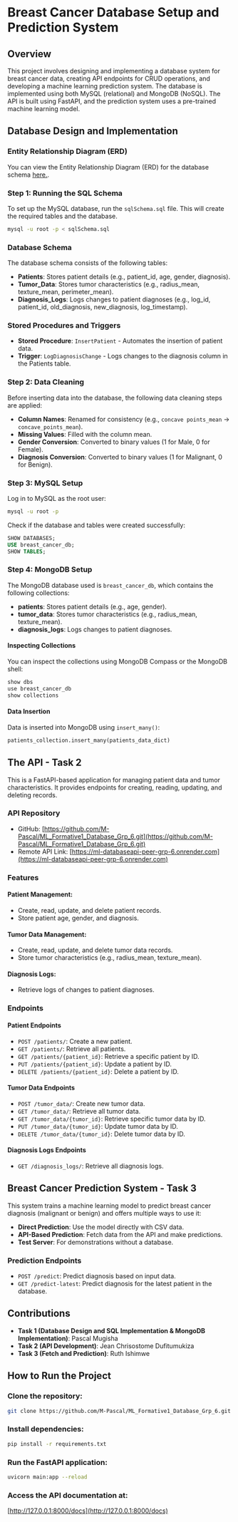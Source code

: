 # Breast Cancer Database Setup and Prediction System

## Overview
This project involves designing and implementing a database system for breast cancer data, creating API endpoints for CRUD operations, and developing a machine learning prediction system. The database is implemented using both MySQL (relational) and MongoDB (NoSQL). The API is built using FastAPI, and the prediction system uses a pre-trained machine learning model.

## Database Design and Implementation

### Entity Relationship Diagram (ERD)
You can view the Entity Relationship Diagram (ERD) for the database schema [here.](https://github.com/M-Pascal/ML_Formative1_Database_Grp_6/blob/main/ERD_diagram/ERD_diagram.jpg).

### Step 1: Running the SQL Schema
To set up the MySQL database, run the `sqlSchema.sql` file. This will create the required tables and the database.

```bash
mysql -u root -p < sqlSchema.sql
```

### Database Schema
The database schema consists of the following tables:
- **Patients**: Stores patient details (e.g., patient_id, age, gender, diagnosis).
- **Tumor_Data**: Stores tumor characteristics (e.g., radius_mean, texture_mean, perimeter_mean).
- **Diagnosis_Logs**: Logs changes to patient diagnoses (e.g., log_id, patient_id, old_diagnosis, new_diagnosis, log_timestamp).

### Stored Procedures and Triggers
- **Stored Procedure**: `InsertPatient` - Automates the insertion of patient data.
- **Trigger**: `LogDiagnosisChange` - Logs changes to the diagnosis column in the Patients table.

### Step 2: Data Cleaning
Before inserting data into the database, the following data cleaning steps are applied:
- **Column Names**: Renamed for consistency (e.g., `concave points_mean` → `concave_points_mean`).
- **Missing Values**: Filled with the column mean.
- **Gender Conversion**: Converted to binary values (1 for Male, 0 for Female).
- **Diagnosis Conversion**: Converted to binary values (1 for Malignant, 0 for Benign).

### Step 3: MySQL Setup
Log in to MySQL as the root user:

```bash
mysql -u root -p
```

Check if the database and tables were created successfully:

```sql
SHOW DATABASES;
USE breast_cancer_db;
SHOW TABLES;
```

### Step 4: MongoDB Setup
The MongoDB database used is `breast_cancer_db`, which contains the following collections:
- **patients**: Stores patient details (e.g., age, gender).
- **tumor_data**: Stores tumor characteristics (e.g., radius_mean, texture_mean).
- **diagnosis_logs**: Logs changes to patient diagnoses.

#### Inspecting Collections
You can inspect the collections using MongoDB Compass or the MongoDB shell:

```bash
show dbs
use breast_cancer_db
show collections
```

#### Data Insertion
Data is inserted into MongoDB using `insert_many()`:

```python
patients_collection.insert_many(patients_data_dict)
```

## The API - Task 2
This is a FastAPI-based application for managing patient data and tumor characteristics. It provides endpoints for creating, reading, updating, and deleting records.

### API Repository
- GitHub: [https://github.com/M-Pascal/ML_Formative1_Database_Grp_6.git](https://github.com/M-Pascal/ML_Formative1_Database_Grp_6.git)
- Remote API Link: [https://ml-databaseapi-peer-grp-6.onrender.com](https://ml-databaseapi-peer-grp-6.onrender.com)

### Features
#### Patient Management:
- Create, read, update, and delete patient records.
- Store patient age, gender, and diagnosis.

#### Tumor Data Management:
- Create, read, update, and delete tumor data records.
- Store tumor characteristics (e.g., radius_mean, texture_mean).

#### Diagnosis Logs:
- Retrieve logs of changes to patient diagnoses.

### Endpoints
#### Patient Endpoints
- `POST /patients/`: Create a new patient.
- `GET /patients/`: Retrieve all patients.
- `GET /patients/{patient_id}`: Retrieve a specific patient by ID.
- `PUT /patients/{patient_id}`: Update a patient by ID.
- `DELETE /patients/{patient_id}`: Delete a patient by ID.

#### Tumor Data Endpoints
- `POST /tumor_data/`: Create new tumor data.
- `GET /tumor_data/`: Retrieve all tumor data.
- `GET /tumor_data/{tumor_id}`: Retrieve specific tumor data by ID.
- `PUT /tumor_data/{tumor_id}`: Update tumor data by ID.
- `DELETE /tumor_data/{tumor_id}`: Delete tumor data by ID.

#### Diagnosis Logs Endpoints
- `GET /diagnosis_logs/`: Retrieve all diagnosis logs.

## Breast Cancer Prediction System - Task 3
This system trains a machine learning model to predict breast cancer diagnosis (malignant or benign) and offers multiple ways to use it:
- **Direct Prediction**: Use the model directly with CSV data.
- **API-Based Prediction**: Fetch data from the API and make predictions.
- **Test Server**: For demonstrations without a database.

### Prediction Endpoints
- `POST /predict`: Predict diagnosis based on input data.
- `GET /predict-latest`: Predict diagnosis for the latest patient in the database.

## Contributions
- **Task 1 (Database Design and SQL Implementation & MongoDB Implementation)**: Pascal Mugisha
- **Task 2 (API Development)**: Jean Chrisostome Dufitumukiza
- **Task 3 (Fetch and Prediction)**: Ruth Ishimwe

## How to Run the Project
### Clone the repository:
```bash
git clone https://github.com/M-Pascal/ML_Formative1_Database_Grp_6.git
```

### Install dependencies:
```bash
pip install -r requirements.txt
```

### Run the FastAPI application:
```bash
uvicorn main:app --reload
```

### Access the API documentation at:
[http://127.0.0.1:8000/docs](http://127.0.0.1:8000/docs)
